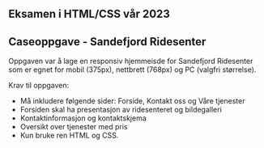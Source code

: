## Eksamen i HTML/CSS vår 2023

## Caseoppgave - Sandefjord Ridesenter
Oppgaven var å lage en responsiv hjemmeisde for Sandefjord Ridesenter som er egnet for mobil (375px), nettbrett (768px) og PC (valgfri størrelse).

Krav til oppgaven:
- Må inkludere følgende sider: Forside, Kontakt oss og Våre tjenester
- Forsiden skal ha presentasjon av ridesenteret og bildegalleri
- Kontaktinformasjon og kontaktskjema
- Oversikt over tjenester med pris
- Kun bruke ren HTML og CSS.
